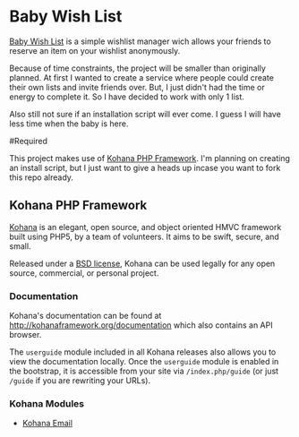 # Baby Wish List

[Baby Wish List](http://babylist.sammy.nu/) is a simple wishlist manager wich allows your friends to reserve an item on your wishlist anonymously.

Because of time constraints, the project will be smaller than originally planned. At first I wanted to create a service where people could create their own lists and invite friends over. But, I just didn't had the time or energy to complete it. So I have decided to work with only 1 list.

Also still not sure if an installation script will ever come. I guess I will have less time when the baby is here.

#Required

This project makes use of [Kohana PHP Framework](http://kohanaframework.org/). I'm planning on creating an install script, but I just want to give a heads up incase you want to fork this repo already.

## Kohana PHP Framework

[Kohana](http://kohanaframework.org/) is an elegant, open source, and object oriented HMVC framework built using PHP5, by a team of volunteers. It aims to be swift, secure, and small.

Released under a [BSD license](http://kohanaframework.org/license), Kohana can be used legally for any open source, commercial, or personal project.

### Documentation
Kohana's documentation can be found at <http://kohanaframework.org/documentation> which also contains an API browser.

The `userguide` module included in all Kohana releases also allows you to view the documentation locally. Once the `userguide` module is enabled in the bootstrap, it is accessible from your site via `/index.php/guide` (or just `/guide` if you are rewriting your URLs).

### Kohana Modules

* [Kohana Email](https://github.com/digitaljohn/kohana-email)